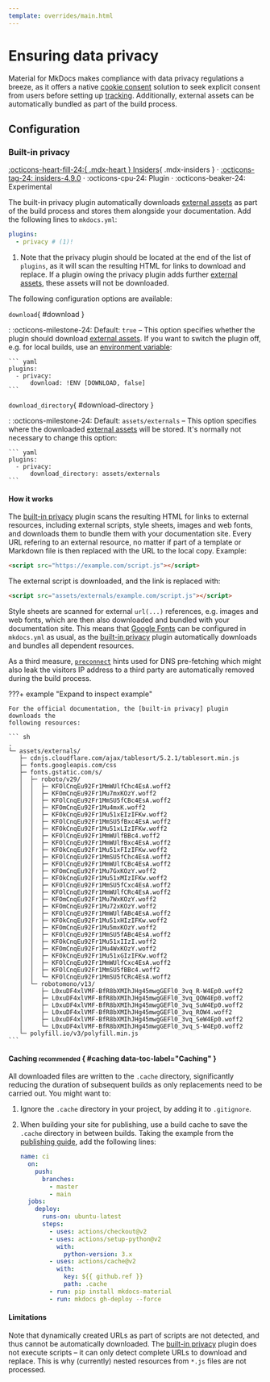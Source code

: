 ```yaml
---
template: overrides/main.html
---
```


# Ensuring data privacy

Material for MkDocs makes compliance with data privacy regulations a breeze, 
as it offers a native [cookie consent] solution to seek explicit consent from
users before setting up [tracking]. Additionally, external assets can be
automatically bundled as part of the build process.

  [cookie consent]: setting-up-site-analytics.md#cookie-consent
  [tracking]: setting-up-site-analytics.md

## Configuration

### Built-in privacy

[:octicons-heart-fill-24:{ .mdx-heart } Insiders][Insiders]{ .mdx-insiders } ·
[:octicons-tag-24: insiders-4.9.0][Insiders] ·
:octicons-cpu-24: Plugin ·
:octicons-beaker-24: Experimental

The built-in privacy plugin automatically downloads [external assets] as part of 
the build process and stores them alongside your documentation. Add the 
following lines to `mkdocs.yml`:


``` yaml
plugins:
  - privacy # (1)!
```

1.  Note that the privacy plugin should be located at the end of the list of
    `plugins`, as it will scan the resulting HTML for links to download and
    replace. If a plugin owing the privacy plugin adds further
    [external assets], these assets will not be downloaded.

The following configuration options are available:

`download`{ #download }

:   :octicons-milestone-24: Default: `true` – This option specifies whether
    the plugin should download [external assets]. If you want to switch the
    plugin off, e.g. for local builds, use an [environment variable]:

    ``` yaml
    plugins:
      - privacy:
          download: !ENV [DOWNLOAD, false]
    ```

`download_directory`{ #download-directory }

:   :octicons-milestone-24: Default: `assets/externals` – This option
    specifies where the downloaded [external assets] will be stored. It's
    normally not necessary to change this option:

    ``` yaml
    plugins:
      - privacy:
          download_directory: assets/externals
    ```

  [external assets]: #how-it-works
  [environment variable]: https://www.mkdocs.org/user-guide/configuration/#environment-variables

#### How it works

The [built-in privacy] plugin scans the resulting HTML for links to external
resources, including external scripts, style sheets, images and web fonts, and
downloads them to bundle them with your documentation site. Every URL refering
to an external resource, no matter if part of a template or Markdown file is
then replaced with the URL to the local copy. Example:

``` html
<script src="https://example.com/script.js"></script>
```

The external script is downloaded, and the link is replaced with:

``` html
<script src="assets/externals/example.com/script.js"></script>
```

Style sheets are scanned for external `url(...)` references, e.g. images and
web fonts, which are then also downloaded and bundled with your documentation
site. This means that [Google Fonts] can be configured in `mkdocs.yml` as usual,
as the [built-in privacy] plugin automatically downloads and bundles all
dependent resources.

As a third measure, [`preconnect`][preconnect] hints used for DNS pre-fetching
which might also leak the visitors IP address to a third party are automatically
removed during the build process.

???+ example "Expand to inspect example"

    For the official documentation, the [built-in privacy] plugin downloads the
    following resources:

    ``` sh
    .
    └─ assets/externals/
       ├─ cdnjs.cloudflare.com/ajax/tablesort/5.2.1/tablesort.min.js
       ├─ fonts.googleapis.com/css
       ├─ fonts.gstatic.com/s/
       │  ├─ roboto/v29/
       │  │  ├─ KFOlCnqEu92Fr1MmWUlfChc4EsA.woff2
       │  │  ├─ KFOmCnqEu92Fr1Mu7mxKOzY.woff2
       │  │  ├─ KFOlCnqEu92Fr1MmSU5fCBc4EsA.woff2
       │  │  ├─ KFOmCnqEu92Fr1Mu4mxK.woff2
       │  │  ├─ KFOkCnqEu92Fr1Mu51xEIzIFKw.woff2
       │  │  ├─ KFOlCnqEu92Fr1MmSU5fBxc4EsA.woff2
       │  │  ├─ KFOkCnqEu92Fr1Mu51xLIzIFKw.woff2
       │  │  ├─ KFOlCnqEu92Fr1MmWUlfBBc4.woff2
       │  │  ├─ KFOlCnqEu92Fr1MmWUlfBxc4EsA.woff2
       │  │  ├─ KFOkCnqEu92Fr1Mu51xFIzIFKw.woff2
       │  │  ├─ KFOlCnqEu92Fr1MmSU5fChc4EsA.woff2
       │  │  ├─ KFOlCnqEu92Fr1MmWUlfCBc4EsA.woff2
       │  │  ├─ KFOmCnqEu92Fr1Mu7GxKOzY.woff2
       │  │  ├─ KFOkCnqEu92Fr1Mu51xMIzIFKw.woff2
       │  │  ├─ KFOlCnqEu92Fr1MmSU5fCxc4EsA.woff2
       │  │  ├─ KFOlCnqEu92Fr1MmWUlfCRc4EsA.woff2
       │  │  ├─ KFOmCnqEu92Fr1Mu7WxKOzY.woff2
       │  │  ├─ KFOmCnqEu92Fr1Mu72xKOzY.woff2
       │  │  ├─ KFOlCnqEu92Fr1MmWUlfABc4EsA.woff2
       │  │  ├─ KFOkCnqEu92Fr1Mu51xHIzIFKw.woff2
       │  │  ├─ KFOmCnqEu92Fr1Mu5mxKOzY.woff2
       │  │  ├─ KFOlCnqEu92Fr1MmSU5fABc4EsA.woff2
       │  │  ├─ KFOkCnqEu92Fr1Mu51xIIzI.woff2
       │  │  ├─ KFOmCnqEu92Fr1Mu4WxKOzY.woff2
       │  │  ├─ KFOkCnqEu92Fr1Mu51xGIzIFKw.woff2
       │  │  ├─ KFOlCnqEu92Fr1MmWUlfCxc4EsA.woff2
       │  │  ├─ KFOlCnqEu92Fr1MmSU5fBBc4.woff2
       │  │  └─ KFOlCnqEu92Fr1MmSU5fCRc4EsA.woff2
       │  └─ robotomono/v13/
       │     ├─ L0xuDF4xlVMF-BfR8bXMIhJHg45mwgGEFl0_3vq_R-W4Ep0.woff2
       │     ├─ L0xuDF4xlVMF-BfR8bXMIhJHg45mwgGEFl0_3vq_QOW4Ep0.woff2
       │     ├─ L0xuDF4xlVMF-BfR8bXMIhJHg45mwgGEFl0_3vq_SuW4Ep0.woff2
       │     ├─ L0xuDF4xlVMF-BfR8bXMIhJHg45mwgGEFl0_3vq_ROW4.woff2
       │     ├─ L0xuDF4xlVMF-BfR8bXMIhJHg45mwgGEFl0_3vq_SeW4Ep0.woff2
       │     └─ L0xuDF4xlVMF-BfR8bXMIhJHg45mwgGEFl0_3vq_S-W4Ep0.woff2
       └─ polyfill.io/v3/polyfill.min.js
    ```

  [built-in privacy]: #built-in-privacy
  [Google Fonts]: changing-the-fonts.md
  [preconnect]: https://developer.mozilla.org/en-US/docs/Web/Performance/dns-prefetch

#### Caching <small>recommended</small> { #caching data-toc-label="Caching" }

All downloaded files are written to the `.cache` directory, significantly 
reducing the duration of subsequent builds as only replacements need to be 
carried out. You might want to:

1.  Ignore the `.cache` directory in your project, by adding it to `.gitignore`.
2.  When building your site for publishing, use a build cache to save the
    `.cache` directory in between builds. Taking the example from the
    [publishing guide], add the following lines:

    ``` yaml hl_lines="15-18"
    name: ci
      on:
        push:
          branches:
            - master
            - main
      jobs:
        deploy:
          runs-on: ubuntu-latest
          steps:
            - uses: actions/checkout@v2
            - uses: actions/setup-python@v2
              with:
                python-version: 3.x
            - uses: actions/cache@v2
              with:
                key: ${{ github.ref }}
                path: .cache
            - run: pip install mkdocs-material
            - run: mkdocs gh-deploy --force
    ```

  [publishing guide]: ../publishing-your-site.md#with-github-actions

#### Limitations

Note that dynamically created URLs as part of scripts are not detected, and thus
cannot be automatically downloaded. The [built-in privacy] plugin does not
execute scripts – it can only detect complete URLs to download and replace.
This is why (currently) nested resources from `*.js` files are not processed.

  [Insiders]: ../insiders/index.md
